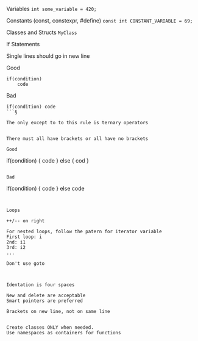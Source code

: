 Variables
``int some_variable = 420;``

Constants (const, constexpr, #define)
``const int CONSTANT_VARIABLE = 69;``

Classes and Structs
``MyClass``


If Statements

Single lines should go in new line

Good
```
if(condition)
    code
```

Bad
```
if(condition) code
```§

The only except to to this rule is ternary operators


There must all have brackets or all have no brackets

Good
```
if(condition)
{
   code
}
else
{
   cod
}
```

Bad
```
if(condition)
{
   code
}
else
    code
```


Loops

++/-- on right

For nested loops, follow the patern for iterator variable
First loop: i
2nd: i1
3rd: i2
...

Don't use goto



Identation is four spaces

New and delete are acceptable
Smart pointers are preferred

Brackets on new line, not on same line


Create classes ONLY when needed.
Use namespaces as containers for functions

